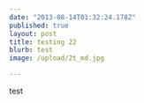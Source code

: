 ```yaml
---
date: "2013-08-14T01:32:24.178Z"
published: true
layout: post
title: testing 22
blurb: test
image: /upload/2t_md.jpg

---
```


test
